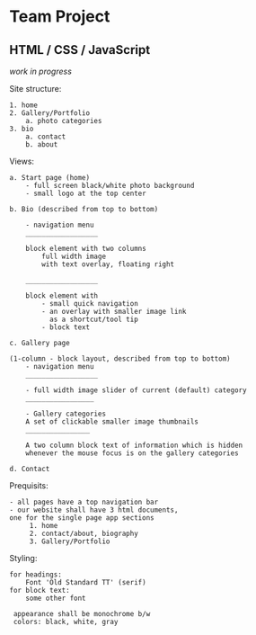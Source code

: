 # Team Project
## HTML / CSS / JavaScript

_work in progress_

Site structure:

    1. home
    2. Gallery/Portfolio
        a. photo categories
    3. bio 
        a. contact
        b. about


Views:
    
    a. Start page (home)
        - full screen black/white photo background
        - small logo at the top center

    b. Bio (described from top to bottom)

        - navigation menu
        __________________

        block element with two columns
            full width image
            with text overlay, floating right

        __________________

        block element with
            - small quick navigation
            - an overlay with smaller image link
              as a shortcut/tool tip
            - block text

    c. Gallery page

    (1-column - block layout, described from top to bottom)
        - navigation menu
        __________________

        - full width image slider of current (default) category
        _________________

        - Gallery categories
        A set of clickable smaller image thumbnails
        ________________

        A two column block text of information which is hidden
        whenever the mouse focus is on the gallery categories

    d. Contact
    


Prequisits:

    - all pages have a top navigation bar
    - our website shall have 3 html documents,
    one for the single page app sections
         1. home
         2. contact/about, biography
         3. Gallery/Portfolio


Styling: 

    for headings:
        Font 'Old Standard TT' (serif)
    for block text:
        some other font

     appearance shall be monochrome b/w
     colors: black, white, gray


     

